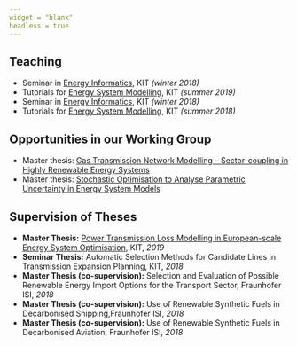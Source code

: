 ```yaml
---
widget = "blank"
headless = true
---
```


## Teaching

* Seminar in [Energy Informatics](https://i11www.iti.kit.edu/teaching/winter2019/energieinformatikseminar/index), KIT *(winter 2018)*
* Tutorials for [Energy System Modelling](https://nworbmot.org/courses/esm-2019/), KIT *(summer 2019)*
* Seminar in [Energy Informatics](https://i11www.iti.kit.edu/teaching/winter2018/energieseminar/index), KIT *(winter 2018)*
* Tutorials for [Energy System Modelling](https://nworbmot.org/courses/esm-2018/), KIT *(summer 2018)*

## Opportunities in our Working Group

* Master thesis: [Gas Transmission Network Modelling – Sector-coupling in Highly Renewable Energy Systems](https://www.iai.kit.edu/2552_2588.php)
* Master thesis: [Stochastic Optimisation to Analyse Parametric Uncertainty in Energy System Models](https://www.iai.kit.edu/2552_2748.php)

## Supervision of Theses

* **Master Thesis:** [Power Transmission Loss Modelling in European-scale Energy System Optimisation](https://www.iai.kit.edu/2552_2589.php), KIT, *2019*
* **Seminar Thesis:** Automatic Selection Methods for Candidate Lines in Transmission Expansion Planning, KIT, *2018*
* **Master Thesis (co-supervision):** Selection and Evaluation of Possible Renewable Energy Import Options for the Transport Sector, Fraunhofer ISI, *2018*
* **Master Thesis (co-supervision):** Use of Renewable Synthetic Fuels in Decarbonised Shipping,Fraunhofer ISI, *2018*
* **Master Thesis (co-supervision):** Use of Renewable Synthetic Fuels in Decarbonised Aviation, Fraunhofer ISI, *2018*
